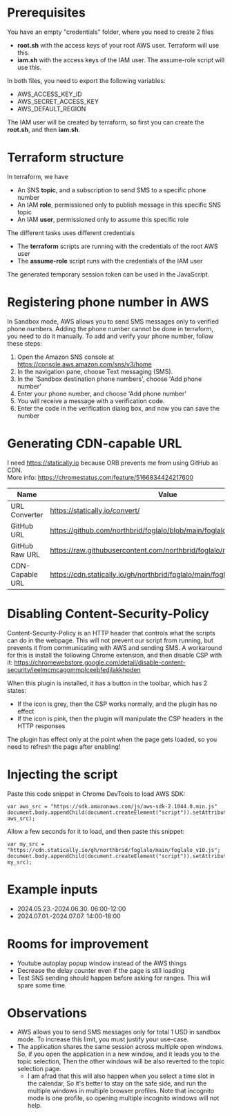 # Prerequisites
You have an empty "credentials" folder, where you need to create 2 files
* __root.sh__ with the access keys of your root AWS user. Terraform will use this.
* __iam.sh__ with the access keys of the IAM user. The assume-role script will use this.

In both files, you need to export the following variables:
* AWS_ACCESS_KEY_ID
* AWS_SECRET_ACCESS_KEY
* AWS_DEFAULT_REGION

The IAM user will be created by terraform, so first you can create the __root.sh__, and then __iam.sh__.

# Terraform structure
In terraform, we have
* An SNS __topic__, and a subscription to send SMS to a specific phone number
* An IAM __role__, permissioned only to publish message in this specific SNS topic
* An IAM __user__, permissioned only to assume this specific role

The different tasks uses different credentials
* The __terraform__ scripts are running with the credentials of the root AWS user
* The __assume-role__ script runs with the credentials of the IAM user

The generated temporary session token can be used in the JavaScript.

# Registering phone number in AWS
In Sandbox mode, AWS allows you to send SMS messages only to verified phone numbers.
Adding the phone number cannot be done in terraform, you need to do it manually.
To add and verify your phone number, follow these steps:

1. Open the Amazon SNS console at https://console.aws.amazon.com/sns/v3/home
2. In the navigation pane, choose Text messaging (SMS).
3. In the 'Sandbox destination phone numbers', choose 'Add phone number'
4. Enter your phone number, and choose 'Add phone number'
5. You will receive a message with a verification code.
6. Enter the code in the verification dialog box, and now you can save the number

# Generating CDN-capable URL
I need https://statically.io because ORB prevents me from using GitHub as CDN.  
More info: https://chromestatus.com/feature/5166834424217600

| Name            | Value                                                                   |
|-----------------|-------------------------------------------------------------------------| 
| URL Converter   | https://statically.io/convert/                                          |
| GitHub URL      | https://github.com/northbrid/foglalo/blob/main/foglalo_v10.js           |
| GitHub Raw URL  | https://raw.githubusercontent.com/northbrid/foglalo/main/foglalo_v10.js |
| CDN-Capable URL | https://cdn.statically.io/gh/northbrid/foglalo/main/foglalo_v10.js      |

# Disabling Content-Security-Policy
Content-Security-Policy is an HTTP header that controls what the scripts can do in the webpage.
This will not prevent our script from running, but prevents it from communicating with AWS and sending SMS.
A workaround for this is install the following Chrome extension, and then disable CSP with it:
https://chromewebstore.google.com/detail/disable-content-security/ieelmcmcagommplceebfedjlakkhpden

When this plugin is installed, it has a button in the toolbar, which has 2 states:
* If the icon is grey, then the CSP works normally, and the plugin has no effect
* If the icon is pink, then the plugin will manipulate the CSP headers in the HTTP responses

The plugin has effect only at the point when the page gets loaded, 
so you need to refresh the page after enabling!

# Injecting the script
Paste this code snippet in Chrome DevTools to load AWS SDK:
```
var aws_src = "https://sdk.amazonaws.com/js/aws-sdk-2.1044.0.min.js"
document.body.appendChild(document.createElement("script")).setAttribute("src", aws_src);
```
Allow a few seconds for it to load, and then paste this snippet:
```
var my_src = "https://cdn.statically.io/gh/northbrid/foglalo/main/foglalo_v10.js";
document.body.appendChild(document.createElement("script")).setAttribute("src", my_src);
```

# Example inputs
* 2024.05.23.-2024.06.30. 06:00-12:00
* 2024.07.01.-2024.07.07. 14:00-18:00

# Rooms for improvement
* Youtube autoplay popup window instead of the AWS things
* Decrease the delay counter even if the page is still loading
* Test SNS sending should happen before asking for ranges. This will spare some time.

# Observations
* AWS allows you to send SMS messages only for total 1 USD in sandbox mode. 
  To increase this limit, you must justify your use-case.
* The application shares the same session across multiple open windows.
  So, if you open the application in a new window, and it leads you to the topic selection, 
  Then the other windows will be also reverted to the topic selection page.
  * I am afrad that this will also happen when you select a time slot in the calendar,
    So it's better to stay on the safe side, and run the multiple windows in multiple browser profiles.
    Note that incognito mode is one profile, so opening multiple incognito windows will not help.
